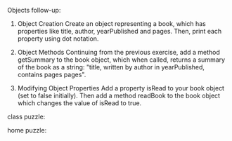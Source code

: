 
Objects follow-up:

1. Object Creation
Create an object representing a book, which has properties like title, author, yearPublished and pages. Then, print each property using dot notation.

2. Object Methods
Continuing from the previous exercise, add a method getSummary to the book object, which when called, returns a summary of the book as a string: "title, written by author in yearPublished, contains pages pages".

3. Modifying Object Properties
Add a property isRead to your book object (set to false initially). Then add a method readBook to the book object which changes the value of isRead to true.



class puzzle:


home puzzle:

